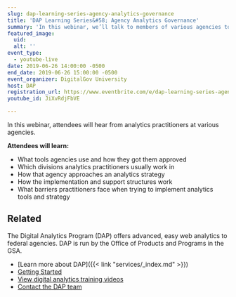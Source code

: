 ```yaml
---
slug: dap-learning-series-agency-analytics-governance
title: 'DAP Learning Series&#58; Agency Analytics Governance'
summary: 'In this webinar, we’ll talk to members of various agencies to find out how analytics programs and tools are governed at that agency&#46; Each agency has its own way of determining which tools are used, methods of implementation, which personnel get access, how deployment and support are handled, and where responsibilities lie&#46;'
featured_image:
  uid:
  alt: ''
event_type:
  - youtube-live
date: 2019-06-26 14:00:00 -0500
end_date: 2019-06-26 15:00:00 -0500
event_organizer: DigitalGov University
host: DAP
registration_url: https://www.eventbrite.com/e/dap-learning-series-agency-analytics-governance-registration-59346733678
youtube_id: JiXvRdjFbVE

---
```


In this webinar, attendees will hear from analytics practitioners at various agencies.

**Attendees will learn:**
- What tools agencies use and how they got them approved
- Which divisions analytics practitioners usually work in
- How that agency approaches an analytics strategy
- How the implementation and support structures work
- What barriers practitioners face when trying to implement analytics tools and strategy


## Related

The Digital Analytics Program (DAP) offers advanced, easy web analytics to federal agencies. DAP is run by the Office of Products and Programs in the GSA.

- [Learn more about DAP]({{< link "services/_index.md" >}})
- [Getting Started](https://github.com/digital-analytics-program/gov-wide-code)
- [View digital analytics training videos](https://www.youtube.com/playlist?list=PLd9b-GuOJ3nFwlyvLFUtmDpYFKezhot8P)
- [Contact the DAP team](mailto:dap@support.digitalgov.gov)
